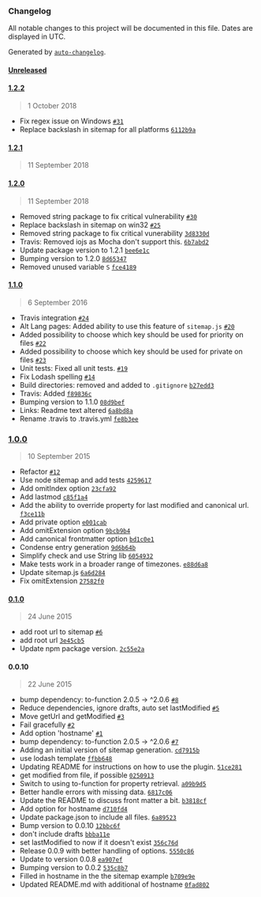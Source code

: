 ### Changelog

All notable changes to this project will be documented in this file. Dates are displayed in UTC.

Generated by [`auto-changelog`](https://github.com/CookPete/auto-changelog).

#### [Unreleased](https://github.com/ExtraHop/metalsmith-sitemap/compare/1.2.2...HEAD)

#### [1.2.2](https://github.com/ExtraHop/metalsmith-sitemap/compare/1.2.1...1.2.2)

> 1 October 2018

- Fix regex issue on Windows [`#31`](https://github.com/ExtraHop/metalsmith-sitemap/pull/31)
- Replace backslash in sitemap for all platforms [`6112b9a`](https://github.com/ExtraHop/metalsmith-sitemap/commit/6112b9ac68b9a118db11738e40fc7a53cc4fb45c)

#### [1.2.1](https://github.com/ExtraHop/metalsmith-sitemap/compare/1.2.0...1.2.1)

> 11 September 2018

#### [1.2.0](https://github.com/ExtraHop/metalsmith-sitemap/compare/1.1.0...1.2.0)

> 11 September 2018

- Removed string package to fix critical vulnerability [`#30`](https://github.com/ExtraHop/metalsmith-sitemap/pull/30)
- Replace backslash in sitemap on win32 [`#25`](https://github.com/ExtraHop/metalsmith-sitemap/pull/25)
- Removed string package to fix critical vunerability [`3d8330d`](https://github.com/ExtraHop/metalsmith-sitemap/commit/3d8330dda3d76cb68484f588d09a07b02c3a880c)
- Travis: Removed iojs as Mocha don't support this. [`6b7abd2`](https://github.com/ExtraHop/metalsmith-sitemap/commit/6b7abd2fb849007cb96dd70446ef347ab6c1a462)
- Update package version to 1.2.1 [`bee6e1c`](https://github.com/ExtraHop/metalsmith-sitemap/commit/bee6e1c037a64cd5d846a3e9c1301061a0593a60)
- Bumping version to 1.2.0 [`8d65347`](https://github.com/ExtraHop/metalsmith-sitemap/commit/8d653477f2266ba7f78cd26e3ba7ce422e45d7e9)
- Removed unused variable `S` [`fce4189`](https://github.com/ExtraHop/metalsmith-sitemap/commit/fce41897b90a4e12f4769b33d904c0e73244d9d7)

#### [1.1.0](https://github.com/ExtraHop/metalsmith-sitemap/compare/1.0.0...1.1.0)

> 6 September 2016

- Travis integration [`#24`](https://github.com/ExtraHop/metalsmith-sitemap/pull/24)
- Alt Lang pages: Added ability to use this feature of `sitemap.js` [`#20`](https://github.com/ExtraHop/metalsmith-sitemap/pull/20)
- Added possibility to choose which key should be used for priority on files [`#22`](https://github.com/ExtraHop/metalsmith-sitemap/pull/22)
- Added possibility to choose which key should be used for private on files [`#23`](https://github.com/ExtraHop/metalsmith-sitemap/pull/23)
- Unit tests: Fixed all unit tests. [`#19`](https://github.com/ExtraHop/metalsmith-sitemap/pull/19)
- Fix Lodash spelling [`#14`](https://github.com/ExtraHop/metalsmith-sitemap/pull/14)
- Build directories: removed and added to `.gitignore` [`b27edd3`](https://github.com/ExtraHop/metalsmith-sitemap/commit/b27edd37e0507e5d72e7e634f01b907f5e925b92)
- Travis: Added [`f89836c`](https://github.com/ExtraHop/metalsmith-sitemap/commit/f89836c8c569e89996cf1fe45008897cc0df894d)
- Bumping version to 1.1.0 [`08d9bef`](https://github.com/ExtraHop/metalsmith-sitemap/commit/08d9bef522236c55c4ecb69ff5d0cf473942829d)
- Links: Readme text altered [`6a8bd8a`](https://github.com/ExtraHop/metalsmith-sitemap/commit/6a8bd8af506bb087b0434bca6c2ee562e684c4da)
- Rename .travis to .travis.yml [`fe8b3ee`](https://github.com/ExtraHop/metalsmith-sitemap/commit/fe8b3ee2eee041bccbd2a4d27747bc1f0ed6f306)

### [1.0.0](https://github.com/ExtraHop/metalsmith-sitemap/compare/0.1.0...1.0.0)

> 10 September 2015

- Refactor [`#12`](https://github.com/ExtraHop/metalsmith-sitemap/pull/12)
- Use node sitemap and add tests [`4259617`](https://github.com/ExtraHop/metalsmith-sitemap/commit/425961703ce05c2f4eb603cbc71fc9ca122f49c1)
- Add omitIndex option [`23cfa92`](https://github.com/ExtraHop/metalsmith-sitemap/commit/23cfa92c76601ccf5e53cb4d99bb9afd552a1741)
- Add lastmod [`c85f1a4`](https://github.com/ExtraHop/metalsmith-sitemap/commit/c85f1a48bff512352afe0b753ec848683e15fe26)
- Add the ability to override property for last modified and canonical url. [`f3ce11b`](https://github.com/ExtraHop/metalsmith-sitemap/commit/f3ce11bbd492883c04afad7aef5a12047c674f98)
- Add private option [`e001cab`](https://github.com/ExtraHop/metalsmith-sitemap/commit/e001cab5cb99f6ae48614cf2e48d1865df38dc80)
- Add omitExtension option [`9bcb9b4`](https://github.com/ExtraHop/metalsmith-sitemap/commit/9bcb9b4d8c97c6d7bfe020357906ae88aee15a3f)
- Add canonical frontmatter option [`bd1c0e1`](https://github.com/ExtraHop/metalsmith-sitemap/commit/bd1c0e1283790562fd5bc4cd9b0fa520931d92e1)
- Condense entry generation [`9d6b64b`](https://github.com/ExtraHop/metalsmith-sitemap/commit/9d6b64b15e8c58756c4c4302d02613bff9e7071d)
- Simplify check and use String lib [`6054932`](https://github.com/ExtraHop/metalsmith-sitemap/commit/605493245436f2834d02effa99418586013b99c4)
- Make tests work in a broader range of timezones. [`e88d6a8`](https://github.com/ExtraHop/metalsmith-sitemap/commit/e88d6a8397c877bbcd356dd2bcdd14bac9fd3aad)
- Update sitemap.js [`6a6d284`](https://github.com/ExtraHop/metalsmith-sitemap/commit/6a6d2840c3a09091084b97930f114573ee66a79b)
- Fix omitExtension [`27582f0`](https://github.com/ExtraHop/metalsmith-sitemap/commit/27582f006d24136abd1276a425dc67ec0dbe61f7)

#### [0.1.0](https://github.com/ExtraHop/metalsmith-sitemap/compare/0.0.10...0.1.0)

> 24 June 2015

- add root url to sitemap [`#6`](https://github.com/ExtraHop/metalsmith-sitemap/pull/6)
- add root url [`3e45cb5`](https://github.com/ExtraHop/metalsmith-sitemap/commit/3e45cb5a5651d5ed0c8d12cf6dff80e5e788333f)
- Update npm package version. [`2c55e2a`](https://github.com/ExtraHop/metalsmith-sitemap/commit/2c55e2a11086782d4c03c785c556f232f902d748)

#### 0.0.10

> 22 June 2015

- bump dependency: to-function 2.0.5 -&gt; ^2.0.6 [`#8`](https://github.com/ExtraHop/metalsmith-sitemap/pull/8)
- Reduce dependencies, ignore drafts, auto set lastModified [`#5`](https://github.com/ExtraHop/metalsmith-sitemap/pull/5)
- Move getUrl and getModified [`#3`](https://github.com/ExtraHop/metalsmith-sitemap/pull/3)
- Fail gracefully [`#2`](https://github.com/ExtraHop/metalsmith-sitemap/pull/2)
- Add option 'hostname' [`#1`](https://github.com/ExtraHop/metalsmith-sitemap/pull/1)
- bump dependency: to-function 2.0.5 -&gt; ^2.0.6 [`#7`](https://github.com/ExtraHop/metalsmith-sitemap/issues/7)
- Adding an initial version of sitemap generation. [`cd7915b`](https://github.com/ExtraHop/metalsmith-sitemap/commit/cd7915b5f350988d02a673317b77ca9fdfdcb795)
- use lodash template [`ffbb648`](https://github.com/ExtraHop/metalsmith-sitemap/commit/ffbb64878bccd5693994ef30f71f959e5cdd390b)
- Updating README for instructions on how to use the plugin. [`51ce281`](https://github.com/ExtraHop/metalsmith-sitemap/commit/51ce2817b33cda725b07a0905a8e06aa79a36339)
- get modified from file, if possible [`0250913`](https://github.com/ExtraHop/metalsmith-sitemap/commit/0250913f54f4317ef16e47a3b67d3d1d996b822f)
- Switch to using to-function for property retrieval. [`a09b9d5`](https://github.com/ExtraHop/metalsmith-sitemap/commit/a09b9d5e6d6a8bc300c1438dec2a76995d2d2b71)
- Better handle errors with missing data. [`6817c06`](https://github.com/ExtraHop/metalsmith-sitemap/commit/6817c060c7cc5296b3437ce7bbe22437c5088099)
- Update the README to discuss front matter a bit. [`b3818cf`](https://github.com/ExtraHop/metalsmith-sitemap/commit/b3818cfe997370c7bf6e3704c41c0bb043174909)
- Add option for hostname [`d710fd4`](https://github.com/ExtraHop/metalsmith-sitemap/commit/d710fd47d65c29ce337594585ce8cadae8fd9ce1)
- Update package.json to include all files. [`6a89523`](https://github.com/ExtraHop/metalsmith-sitemap/commit/6a895235d478f7722b37449257782bfaed3647ad)
- Bump version to 0.0.10 [`12bbc6f`](https://github.com/ExtraHop/metalsmith-sitemap/commit/12bbc6fa940116fe3c3fa58590f4783cd3bacac9)
- don't include drafts [`bbba11e`](https://github.com/ExtraHop/metalsmith-sitemap/commit/bbba11eff9915357736d653d5b44c96556c256a3)
- set lastModified to now if it doesn't exist [`356c76d`](https://github.com/ExtraHop/metalsmith-sitemap/commit/356c76dca06ebb7d09d0a54e0a95645af58868fd)
- Release 0.0.9 with better handling of options. [`5550c86`](https://github.com/ExtraHop/metalsmith-sitemap/commit/5550c8636a5875e0524c3d9d6ed9f9f029ae2364)
- Update to version 0.0.8 [`ea907ef`](https://github.com/ExtraHop/metalsmith-sitemap/commit/ea907efcb74047bf99c3be28f79267c3a2aacace)
- Bumping version to 0.0.2 [`535c8b7`](https://github.com/ExtraHop/metalsmith-sitemap/commit/535c8b74a76a33fcc4f7a0eb8ad0e797dc7eb198)
- Filled in hostname in the the sitemap example [`b709e9e`](https://github.com/ExtraHop/metalsmith-sitemap/commit/b709e9e12297944120de5a49995a68a99de4095e)
- Updated README.md with additional of hostname [`0fad802`](https://github.com/ExtraHop/metalsmith-sitemap/commit/0fad8028d8a5395fd69a6e1ff35bcbfd1993493a)
